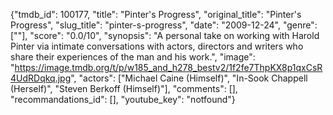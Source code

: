 {"tmdb_id": 100177, "title": "Pinter's Progress", "original_title": "Pinter's Progress", "slug_title": "pinter-s-progress", "date": "2009-12-24", "genre": [""], "score": "0.0/10", "synopsis": "A personal take on working with Harold Pinter via intimate conversations with actors, directors and writers who share their experiences of the man and his work.", "image": "https://image.tmdb.org/t/p/w185_and_h278_bestv2/1f2fe7ThpKX8p1qxCsR4UdRDqkq.jpg", "actors": ["Michael Caine (Himself)", "In-Sook Chappell (Herself)", "Steven Berkoff (Himself)"], "comments": [], "recommandations_id": [], "youtube_key": "notfound"}